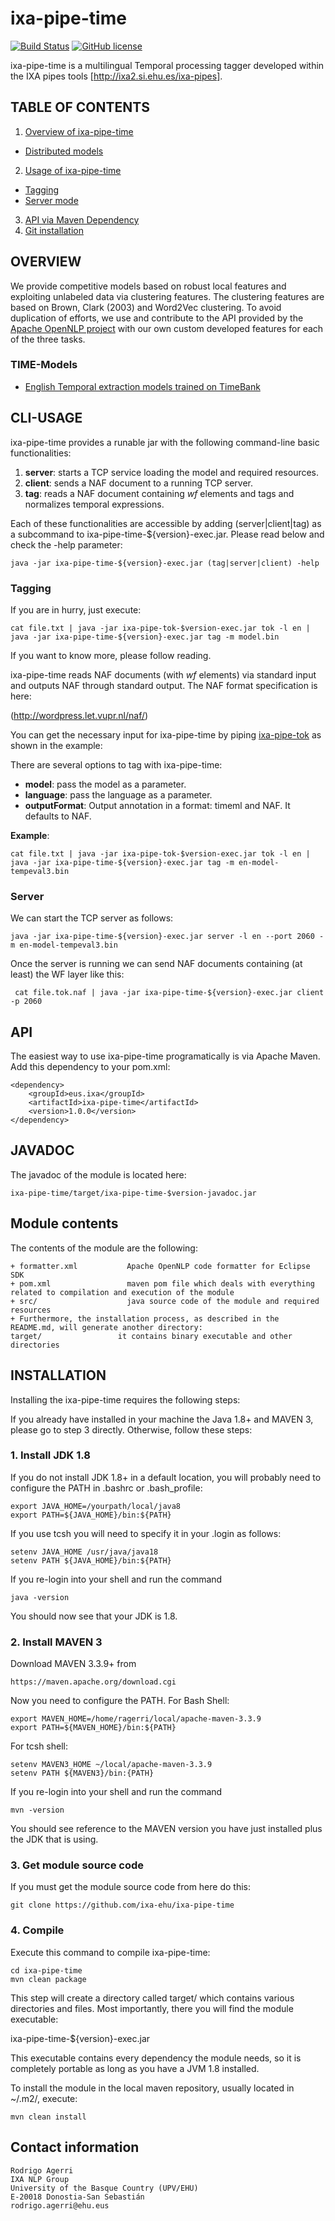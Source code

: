 
ixa-pipe-time
=============
[![Build Status](https://travis-ci.org/ixa-ehu/ixa-pipe-time.svg?branch=master)](https://travis-ci.org/ixa-ehu/ixa-pipe-time)
[![GitHub license](https://img.shields.io/badge/license-Apache%202-blue.svg)](https://raw.githubusercontent.com/apache/opennlp/master/LICENSE)

ixa-pipe-time is a multilingual Temporal processing tagger developed within the IXA pipes tools  [http://ixa2.si.ehu.es/ixa-pipes].

## TABLE OF CONTENTS

1. [Overview of ixa-pipe-time](#overview)
  + [Distributed models](#time-models)
2. [Usage of ixa-pipe-time](#cli-usage)
  + [Tagging](#tagging)
  + [Server mode](#server)
3. [API via Maven Dependency](#api)
4. [Git installation](#installation)

## OVERVIEW

We provide competitive models based on robust local features and exploiting unlabeled data
via clustering features. The clustering features are based on Brown, Clark (2003)
and Word2Vec clustering. To avoid duplication of efforts, we use and contribute to the API provided by the
[Apache OpenNLP project](http://opennlp.apache.org) with our own custom developed features for each of the three tasks.

### TIME-Models

+ [English Temporal extraction models trained on TimeBank](http://ixa2.si.ehu.es/ixa-pipes/models/time-models.tar.gz)

## CLI-USAGE

ixa-pipe-time provides a runable jar with the following command-line basic functionalities:

1. **server**: starts a TCP service loading the model and required resources.
2. **client**: sends a NAF document to a running TCP server.
3. **tag**: reads a NAF document containing *wf* elements and tags and normalizes temporal expressions.

Each of these functionalities are accessible by adding (server|client|tag) as a
subcommand to ixa-pipe-time-${version}-exec.jar. Please read below and check the -help
parameter:

````shell
java -jar ixa-pipe-time-${version}-exec.jar (tag|server|client) -help
````

### Tagging

If you are in hurry, just execute:

````shell
cat file.txt | java -jar ixa-pipe-tok-$version-exec.jar tok -l en | java -jar ixa-pipe-time-${version}-exec.jar tag -m model.bin
````

If you want to know more, please follow reading.

ixa-pipe-time reads NAF documents (with *wf* elements) via standard input and outputs NAF
through standard output. The NAF format specification is here:

(http://wordpress.let.vupr.nl/naf/)

You can get the necessary input for ixa-pipe-time by piping
[ixa-pipe-tok](https://github.com/ixa-ehu/ixa-pipe-tok) as shown in the example:

There are several options to tag with ixa-pipe-time:

+ **model**: pass the model as a parameter.
+ **language**: pass the language as a parameter.
+ **outputFormat**: Output annotation in a format: timeml and NAF. It defaults to NAF.

**Example**:

````shell
cat file.txt | java -jar ixa-pipe-tok-$version-exec.jar tok -l en | java -jar ixa-pipe-time-${version}-exec.jar tag -m en-model-tempeval3.bin
````

### Server

We can start the TCP server as follows:

````shell
java -jar ixa-pipe-time-${version}-exec.jar server -l en --port 2060 -m en-model-tempeval3.bin
````
Once the server is running we can send NAF documents containing (at least) the WF layer like this:

````shell
 cat file.tok.naf | java -jar ixa-pipe-time-${version}-exec.jar client -p 2060
````

## API

The easiest way to use ixa-pipe-time programatically is via Apache Maven. Add
this dependency to your pom.xml:

````shell
<dependency>
    <groupId>eus.ixa</groupId>
    <artifactId>ixa-pipe-time</artifactId>
    <version>1.0.0</version>
</dependency>
````

## JAVADOC

The javadoc of the module is located here:

````shell
ixa-pipe-time/target/ixa-pipe-time-$version-javadoc.jar
````

## Module contents

The contents of the module are the following:

    + formatter.xml           Apache OpenNLP code formatter for Eclipse SDK
    + pom.xml                 maven pom file which deals with everything related to compilation and execution of the module
    + src/                    java source code of the module and required resources
    + Furthermore, the installation process, as described in the README.md, will generate another directory:
    target/                 it contains binary executable and other directories

## INSTALLATION

Installing the ixa-pipe-time requires the following steps:

If you already have installed in your machine the Java 1.8+ and MAVEN 3, please go to step 3
directly. Otherwise, follow these steps:

### 1. Install JDK 1.8

If you do not install JDK 1.8+ in a default location, you will probably need to configure the PATH in .bashrc or .bash_profile:

````shell
export JAVA_HOME=/yourpath/local/java8
export PATH=${JAVA_HOME}/bin:${PATH}
````

If you use tcsh you will need to specify it in your .login as follows:

````shell
setenv JAVA_HOME /usr/java/java18
setenv PATH ${JAVA_HOME}/bin:${PATH}
````

If you re-login into your shell and run the command

````shell
java -version
````

You should now see that your JDK is 1.8.

### 2. Install MAVEN 3

Download MAVEN 3.3.9+ from

````shell
https://maven.apache.org/download.cgi
````
Now you need to configure the PATH. For Bash Shell:

````shell
export MAVEN_HOME=/home/ragerri/local/apache-maven-3.3.9
export PATH=${MAVEN_HOME}/bin:${PATH}
````

For tcsh shell:

````shell
setenv MAVEN3_HOME ~/local/apache-maven-3.3.9
setenv PATH ${MAVEN3}/bin:{PATH}
````

If you re-login into your shell and run the command

````shell
mvn -version
````

You should see reference to the MAVEN version you have just installed plus the JDK that is using.

### 3. Get module source code

If you must get the module source code from here do this:

````shell
git clone https://github.com/ixa-ehu/ixa-pipe-time
````

### 4. Compile

Execute this command to compile ixa-pipe-time:

````shell
cd ixa-pipe-time
mvn clean package
````
This step will create a directory called target/ which contains various directories and files.
Most importantly, there you will find the module executable:

ixa-pipe-time-${version}-exec.jar

This executable contains every dependency the module needs, so it is completely portable as long
as you have a JVM 1.8 installed.

To install the module in the local maven repository, usually located in ~/.m2/, execute:

````shell
mvn clean install
````

## Contact information

````shell
Rodrigo Agerri
IXA NLP Group
University of the Basque Country (UPV/EHU)
E-20018 Donostia-San Sebastián
rodrigo.agerri@ehu.eus
````
